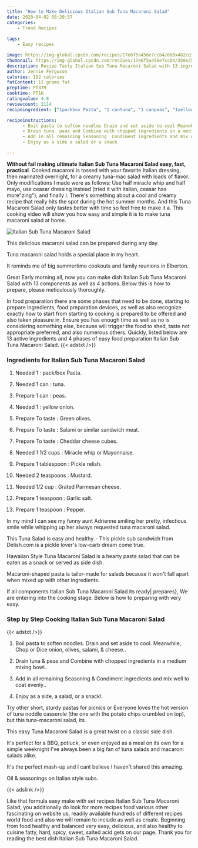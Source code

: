 ```yaml
---
title: "How to Make Delicious Italian Sub Tuna Macaroni Salad"
date: 2020-04-02 08:20:57
categories:
    - Trend Recipes
    
tags:
    - Easy recipes

image: https://img-global.cpcdn.com/recipes/17e6f5a456e7ccb4/680x482cq70/italian-sub-tuna-macaroni-salad-recipe-main-photo.jpg
thumbnail: https://img-global.cpcdn.com/recipes/17e6f5a456e7ccb4/350x250cq70/italian-sub-tuna-macaroni-salad-recipe-main-photo.jpg
description: Recipe Tasty Italian Sub Tuna Macaroni Salad with 13 ingredients and 4 stages of easy cooking.
author: Jennie Ferguson
calories: 192 calories
fatContent: 11 grams fat
preptime: PT37M
cooktime: PT1H
ratingvalue: 4.8
reviewcount: 2114
recipeingredient: ["1packbox Pasta", "1 cantuna", "1 canpeas", "1yellow onion", "To tasteGreen olives", "To tasteSalami or similar sandwich meat", "To tasteCheddar cheese cubes", "1 1/2 cupsMiracle whip or Mayonnaise", "1 tablespoonPickle relish", "2 teaspoonsMustard", "1/2 cupGrated Parmesan cheese", "1 teaspoonGarlic salt", "1 teaspoonPepper"]

recipeinstructions: 
      - Boil pasta to soften noodles Drain and set aside to cool Meanwhile Chop or Dice onion olives salami  cheese 
      - Drain tuna  peas and Combine with chopped ingredients in a medium mixing bowl 
      - Add in all remaining Seasoning  Condiment ingredients and mix well to coat evenly 
      - Enjoy as a side a salad or a snack

---
```




**Without fail making ultimate Italian Sub Tuna Macaroni Salad easy, fast, practical**. Cooked macaroni is tossed with your favorite Italian dressing, then marinated overnight, for a creamy tuna-mac salad with loads of flavor. Only modifications I made were as follows: Use half miracle whip and half mayo, use ceasar dressing instead (tried it with italian, ceasar has more&#34;zing&#34;), and finally I. There&#39;s something about a cool and creamy recipe that really hits the spot during the hot summer months. And this Tuna Macaroni Salad only tastes better with time so feel free to make it a. This cooking video will show you how easy and simple it is to make tuna macaroni salad at home.


![Italian Sub Tuna Macaroni Salad](https://img-global.cpcdn.com/recipes/17e6f5a456e7ccb4/680x482cq70/italian-sub-tuna-macaroni-salad-recipe-main-photo.jpg "Italian Sub Tuna Macaroni Salad")



This delicious macaroni salad can be prepared during any day.

Tuna macaroni salad holds a special place in my heart.

It reminds me of big summertime cookouts and family reunions in Elberton.


Great Early morning all, now you can make dish Italian Sub Tuna Macaroni Salad with 13 components as well as 4 actions. Below this is how to prepare, please meticulously thoroughly.

In food preparation there are some phases that need to be done, starting to prepare ingredients, food preparation devices, as well as also recognize exactly how to start from starting to cooking is prepared to be offered and also taken pleasure in. Ensure you has enough time as well as no is considering something else, because will trigger the food to shed, taste not appropriate preferred, and also numerous others. Quickly, listed below are 13 active ingredients and 4 phases of easy food preparation Italian Sub Tuna Macaroni Salad.
{{< adstxt />}}

### Ingredients for Italian Sub Tuna Macaroni Salad


1. Needed 1 : pack/box Pasta.

1. Needed 1 can : tuna.

1. Prepare 1 can : peas.

1. Needed 1 : yellow onion.

1. Prepare To taste : Green olives.

1. Prepare To taste : Salami or similar sandwich meat.

1. Prepare To taste : Cheddar cheese cubes.

1. Needed 1 1/2 cups : Miracle whip or Mayonnaise.

1. Prepare 1 tablespoon : Pickle relish.

1. Needed 2 teaspoons : Mustard.

1. Needed 1/2 cup : Grated Parmesan cheese.

1. Prepare 1 teaspoon : Garlic salt.

1. Prepare 1 teaspoon : Pepper.


In my mind I can see my funny aunt Adrienne smiling her pretty, infectious smile while whipping up her always requested tuna macaroni salad.

This Tuna Salad is easy and healthy. · This pickle sub sandwich from Delish.com is a pickle lover&#39;s low-carb dream come true.

Hawaiian Style Tuna Macaroni Salad is a hearty pasta salad that can be eaten as a snack or served as side dish.

Macaroni-shaped pasta is tailor-made for salads because it won&#39;t fall apart when mixed up with other ingredients.


If all components Italian Sub Tuna Macaroni Salad its ready| prepares}, We are entering into the cooking stage. Below is how to preparing with very easy.

### Step by Step Cooking Italian Sub Tuna Macaroni Salad

{{< adstxt />}}


1. Boil pasta to soften noodles. Drain and set aside to cool. Meanwhile, Chop or Dice onion, olives, salami, &amp; cheese..



1. Drain tuna &amp; peas and Combine with chopped ingredients in a medium mixing bowl..



1. Add in all remaining Seasoning &amp; Condiment ingredients and mix well to coat evenly..



1. Enjoy as a side, a salad, or a snack!.




Try other short, sturdy pastas for picnics or Everyone loves the hot version of tuna noddle casserole (the one with the potato chips crumbled on top), but this tuna-macaroni salad, its.

This easy Tuna Macaroni Salad is a great twist on a classic side dish.

It&#39;s perfect for a BBQ, potluck, or even enjoyed as a meal on its own for a simple weeknight I&#39;ve always been a big fan of tuna salads and macaroni salads alike.

It&#39;s the perfect mash-up and I cant believe I haven&#39;t shared this amazing.

Oil &amp; seasonings on Italian style subs.


{{< adslink />}}

Like that formula easy make with set recipes Italian Sub Tuna Macaroni Salad, you additionally do look for more recipes food various other fascinating on website us, readily available hundreds of different recipes world food and also we will remain to include as well as create. Beginning from food healthy and balanced very easy, delicious, and also healthy to cuisine fatty, hard, spicy, sweet, salted acid gets on our page. Thank you for reading the best dish Italian Sub Tuna Macaroni Salad.
